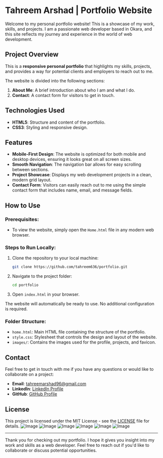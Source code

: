 # Tahreem Arshad | Portfolio Website

Welcome to my personal portfolio website! This is a showcase of my work, skills, and projects. I am a passionate web developer based in Okara, and this site reflects my journey and experience in the world of web development.

## Project Overview

This is a **responsive personal portfolio** that highlights my skills, projects, and provides a way for potential clients and employers to reach out to me.

The website is divided into the following sections:
1. **About Me**: A brief introduction about who I am and what I do.
2. **Contact**: A contact form for visitors to get in touch.

## Technologies Used

- **HTML5**: Structure and content of the portfolio.
- **CSS3**: Styling and responsive design.

## Features

- **Mobile-First Design**: The website is optimized for both mobile and desktop devices, ensuring it looks great on all screen sizes.
- **Smooth Navigation**: The navigation bar allows for easy scrolling between sections.
- **Project Showcase**: Displays my web development projects in a clean, modern grid layout.
- **Contact Form**: Visitors can easily reach out to me using the simple contact form that includes name, email, and message fields.

## How to Use

### Prerequisites:
- To view the website, simply open the `Home.html` file in any modern web browser.
  
### Steps to Run Locally:
1. Clone the repository to your local machine:
    ```bash
    git clone https://github.com/tahreem636/portfolio.git
    ```
2. Navigate to the project folder:
    ```bash
    cd portfolio
    ```
3. Open `index.html` in your browser.

The website will automatically be ready to use. No additional configuration is required.

### Folder Structure:
- `home.html`: Main HTML file containing the structure of the portfolio.
- `style.css`: Stylesheet that controls the design and layout of the website.
- `images/`: Contains the images used for the profile, projects, and favicon.

## Contact

Feel free to get in touch with me if you have any questions or would like to collaborate on a project:

- **Email**: tahreemarshad96@gmail.com
- **LinkedIn**: [LinkedIn Profile](https://www.linkedin.com/in/tahreem-arshad-9b274933a/)
- **GitHub**: [GitHub Profile]([https://github.com/yourusername](https://github.com/tahreem636/portfolio))

## License

This project is licensed under the MIT License - see the [LICENSE](LICENSE) file for details.
![Image](https://github.com/user-attachments/assets/542aed3f-ef9c-45fc-95af-b95772095de4)
![Image](https://github.com/user-attachments/assets/5339a7f9-7fbc-4387-959a-d0a564c3c37e)
![Image](https://github.com/user-attachments/assets/709f3709-89a1-4fc6-b4c3-c5ad30e3336e)
![Image](https://github.com/user-attachments/assets/777caffc-2ef6-4852-9e87-7e70f4b2e607)
![Image](https://github.com/user-attachments/assets/baed526c-07a9-48b6-a6a3-965801d14b70)
![Image](https://github.com/user-attachments/assets/f1e021a1-54b2-4e56-a1bf-50f39495cca1)

---

Thank you for checking out my portfolio. I hope it gives you insight into my work and skills as a web developer. Feel free to reach out if you'd like to collaborate or discuss potential opportunities.
